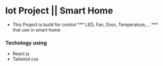 # Iot Project || Smart Home 

- This Project is build for control *** LED, Fan, Door, Temperature,... *** that use in smart home 

### Techology using
- React js
- Tailwind css
